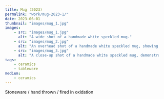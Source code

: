 ```yaml
---
title: Mug (2023)
permalink: "work/mug-2023-1/"
date: 2023-06-01
thumbnail: "images/mug_1.jpg"
images:
    - src: "images/mug_1.jpg"
      alt: "A wide shot of a handmade white speckled mug."
    - src: "images/mug_2.jpg"
      alt: "An overhead shot of a handmade white speckled mug, showing how the glaze breaks around the rim."
    - src: "images/mug_3.jpg"
      alt: "A close-up shot of a handmade white speckled mug, demonstrating the speckle pattern."
tags: 
    - ceramics
    - tableware
medium: 
    - ceramics
---
```


Stoneware / hand thrown / fired in oxidation